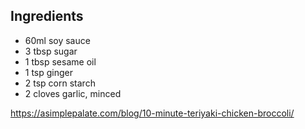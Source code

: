 ## Ingredients

- 60ml soy sauce
- 3 tbsp sugar
- 1 tbsp sesame oil
- 1 tsp ginger
- 2 tsp corn starch
- 2 cloves garlic, minced



https://asimplepalate.com/blog/10-minute-teriyaki-chicken-broccoli/